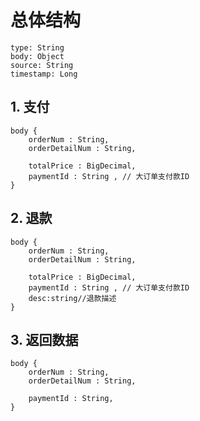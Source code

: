 # 总体结构

    type: String
    body: Object
    source: String
    timestamp: Long
    
## 1. 支付

    body {
    	orderNum : String,
    	orderDetailNum : String,
    	
    	totalPrice : BigDecimal,
    	paymentId : String , // 大订单支付款ID
    }
    
## 2. 退款

    body {
    	orderNum : String,
    	orderDetailNum : String,
    	
    	totalPrice : BigDecimal,
    	paymentId : String , // 大订单支付款ID
    	desc:string//退款描述
    }
    
    
## 3. 返回数据
    
    body {
    	orderNum : String,
    	orderDetailNum : String,
    	
    	paymentId : String,
    }
    
    